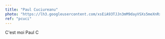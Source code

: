 ```yaml
---
title: "Paul Cuciureanu"
photo: "https://lh3.googleusercontent.com/xsEiA93TJJn3mM9dayVSXs5meXnRxb97Ui06vIjGsayw-H174rPdikSlaNoOwEj2QAfP=w1920-h1200-rw-no"
ref: "pcuci"
---
```

C'est moi Paul C
